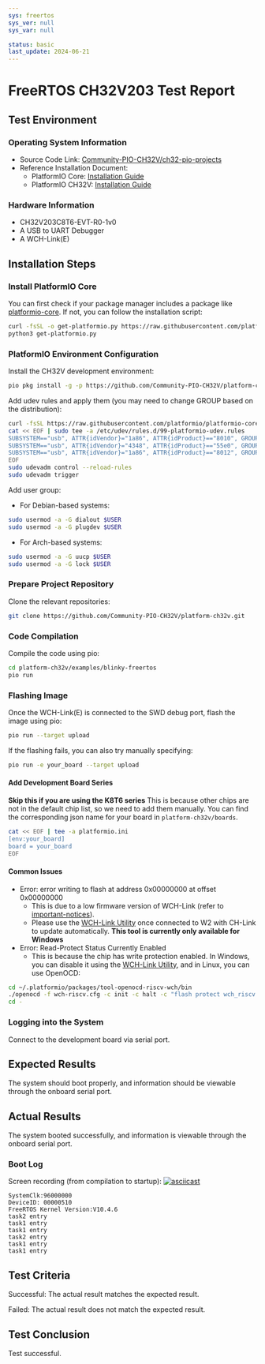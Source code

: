 ```yaml
---
sys: freertos
sys_ver: null
sys_var: null

status: basic
last_update: 2024-06-21
---
```


# FreeRTOS CH32V203 Test Report

## Test Environment

### Operating System Information

- Source Code Link: [Community-PIO-CH32V/ch32-pio-projects](https://github.com/Community-PIO-CH32V/ch32-pio-projects)
- Reference Installation Document:
    - PlatformIO Core: [Installation Guide](https://docs.platformio.org/en/latest/core/installation/index.html)
    - PlatformIO CH32V: [Installation Guide](https://pio-ch32v.readthedocs.io/en/latest/installation.html)

### Hardware Information

- CH32V203C8T6-EVT-R0-1v0
- A USB to UART Debugger
- A WCH-Link(E)

## Installation Steps

### Install PlatformIO Core

You can first check if your package manager includes a package like [platformio-core](https://archlinux.org/packages/?name=platformio-core). If not, you can follow the installation script:

```bash
curl -fsSL -o get-platformio.py https://raw.githubusercontent.com/platformio/platformio-core-installer/master/get-platformio.py
python3 get-platformio.py
```

### PlatformIO Environment Configuration

Install the CH32V development environment:
```bash
pio pkg install -g -p https://github.com/Community-PIO-CH32V/platform-ch32v.git
```

Add udev rules and apply them (you may need to change GROUP based on the distribution):
```bash
curl -fsSL https://raw.githubusercontent.com/platformio/platformio-core/develop/platformio/assets/system/99-platformio-udev.rules | sudo tee /etc/udev/rules.d/99-platformio-udev.rules
cat << EOF | sudo tee -a /etc/udev/rules.d/99-platformio-udev.rules
SUBSYSTEM=="usb", ATTR{idVendor}="1a86", ATTR{idProduct}=="8010", GROUP="plugdev"
SUBSYSTEM=="usb", ATTR{idVendor}="4348", ATTR{idProduct}=="55e0", GROUP="plugdev"
SUBSYSTEM=="usb", ATTR{idVendor}="1a86", ATTR{idProduct}=="8012", GROUP="plugdev"
EOF
sudo udevadm control --reload-rules
sudo udevadm trigger
```

Add user group:
- For Debian-based systems:
```bash
sudo usermod -a -G dialout $USER
sudo usermod -a -G plugdev $USER
```
- For Arch-based systems:
```bash
sudo usermod -a -G uucp $USER
sudo usermod -a -G lock $USER
```

### Prepare Project Repository

Clone the relevant repositories:
```bash
git clone https://github.com/Community-PIO-CH32V/platform-ch32v.git
```

### Code Compilation

Compile the code using pio:
```bash
cd platform-ch32v/examples/blinky-freertos
pio run
```

### Flashing Image

Once the WCH-Link(E) is connected to the SWD debug port, flash the image using pio:
```bash
pio run --target upload
```

If the flashing fails, you can also try manually specifying:
```bash
pio run -e your_board --target upload
```

#### Add Development Board Series

**Skip this if you are using the K8T6 series**
This is because other chips are not in the default chip list, so we need to add them manually.
You can find the corresponding json name for your board in `platform-ch32v/boards`.
```bash
cat << EOF | tee -a platformio.ini
[env:your_board]
board = your_board
EOF
```

#### Common Issues

- Error: error writing to flash at address 0x00000000 at offset 0x00000000
    - This is due to a low firmware version of WCH-Link (refer to [important-notices](https://github.com/Community-PIO-CH32V/platform-ch32v?tab=readme-ov-file#important-notices)).
    - Please use the [WCH-Link Utility](https://www.wch.cn/downloads/WCH-LinkUtility_ZIP.html) once connected to W2 with CH-Link to update automatically. **This tool is currently only available for Windows**
- Error: Read-Protect Status Currently Enabled
    - This is because the chip has write protection enabled. In Windows, you can disable it using the [WCH-Link Utility](https://www.wch.cn/downloads/WCH-LinkUtility_ZIP.html), and in Linux, you can use OpenOCD:
```bash
cd ~/.platformio/packages/tool-openocd-riscv-wch/bin
./openocd -f wch-riscv.cfg -c init -c halt -c "flash protect wch_riscv 0 last  off " -c exit
cd -
```

### Logging into the System

Connect to the development board via serial port.

## Expected Results

The system should boot properly, and information should be viewable through the onboard serial port.

## Actual Results

The system booted successfully, and information is viewable through the onboard serial port.

### Boot Log

Screen recording (from compilation to startup):
[![asciicast](https://asciinema.org/a/cykIASehMCNAffuHahF77DHbG.svg)](https://asciinema.org/a/cykIASehMCNAffuHahF77DHbG)

```log
SystemClk:96000000
DeviceID: 00000510
FreeRTOS Kernel Version:V10.4.6
task2 entry
task1 entry
task1 entry
task2 entry
task1 entry
task1 entry
```

## Test Criteria

Successful: The actual result matches the expected result.

Failed: The actual result does not match the expected result.

## Test Conclusion

Test successful.

